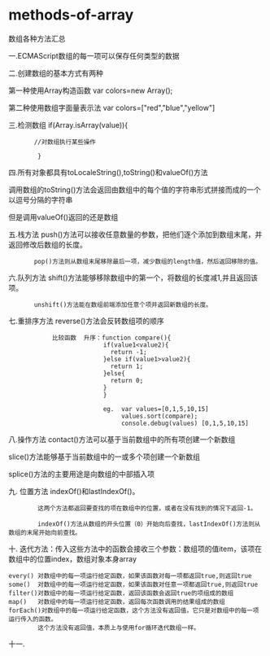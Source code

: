 # methods-of-array
数组各种方法汇总

一.ECMAScript数组的每一项可以保存任何类型的数据

二.创建数组的基本方式有两种

第一种使用Array构造函数 var colors=new Array();

第二种使用数组字面量表示法 var colors=["red","blue","yellow"]

三.检测数组 if(Array.isArray(value)){

           //对数组执行某些操作
           
            }
            
四.所有对象都具有toLocaleString(),toString()和valueOf()方法

   调用数组的toString()方法会返回由数组中的每个值的字符串形式拼接而成的一个以逗号分隔的字符串
   
   但是调用valueOf()返回的还是数组
   
五.栈方法   push()方法可以接收任意数量的参数，把他们逐个添加到数组末尾，并返回修改后数组的长度。

           pop()方法则从数组末尾移除最后一项，减少数组的length值，然后返回移除的值。
           
六.队列方法 shift()方法能够移除数组中的第一个，将数组的长度减1,并且返回该项。    

           unshift()方法能在数组前端添加任意个项并返回新数组的长度。
           
七.重排序方法     reverse()方法会反转数组项的顺序
                
                比较函数  升序：function compare(){
                              if(value1<value2){
                                return -1;
                              }else if(value1>value2){
                                return 1;
                              }else{
                                return 0;
                              }
                              }
                              
                              eg.  var values=[0,1,5,10,15]
                                   values.sort(compare);
                                   console.debug(values) [0,1,5,10,15]
               
八.操作方法
   contact()方法可以基于当前数组中的所有项创建一个新数组
   
   slice()方法能够基于当前数组中的一或多个项创建一个新数组
   
   splice()方法的主要用途是向数组的中部插入项
   
九. 位置方法 indexOf()和lastIndexOf()。

            这两个方法都返回要查找的项在数组中的位置，或者在没有找到的情况下返回-1。
            
            indexOf()方法从数组的开头位置（0）开始向后查找，lastIndexOf()方法则从数组的末尾开始向前查找。
            
十. 迭代方法：传入这些方法中的函数会接收三个参数：数组项的值item，该项在数组中的位置index，数组对象本身array
    
    every() 对数组中的每一项运行给定函数，如果该函数对每一项都返回true,则返回true
    some()  对数组中的每一项运行给定函数，如果该函数对任意一项都返回true,则返回true
    filter()对数组中的每一项运行给定函数，返回该函数会返回true的项组成的数组
    map()   对数组中的每一项运行给定函数，返回每次函数调用的结果组成的数组
    forEach()对数组中的每一项运行给定函数，这个方法没有返回值，它只是对数组中的每一项运行传入的函数。
            这个方法没有返回值，本质上与使用for循环迭代数组一样。
            
十一.            
    
            
             
